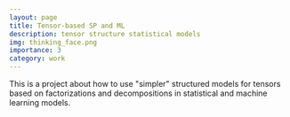 ```yaml
---
layout: page
title: Tensor-based SP and ML
description: tensor structure statistical models
img: thinking_face.png
importance: 3
category: work
---
```


This is a project about how to use "simpler" structured models 
for tensors based on factorizations and decompositions in statistical
and machine learning models.